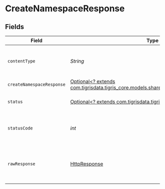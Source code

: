 # CreateNamespaceResponse


## Fields

| Field                                                                                                                                  | Type                                                                                                                                   | Required                                                                                                                               | Description                                                                                                                            |
| -------------------------------------------------------------------------------------------------------------------------------------- | -------------------------------------------------------------------------------------------------------------------------------------- | -------------------------------------------------------------------------------------------------------------------------------------- | -------------------------------------------------------------------------------------------------------------------------------------- |
| `contentType`                                                                                                                          | *String*                                                                                                                               | :heavy_check_mark:                                                                                                                     | HTTP response content type for this operation                                                                                          |
| `createNamespaceResponse`                                                                                                              | [Optional<? extends com.tigrisdata.tigris_core.models.shared.CreateNamespaceResponse>](../../models/shared/CreateNamespaceResponse.md) | :heavy_minus_sign:                                                                                                                     | OK                                                                                                                                     |
| `status`                                                                                                                               | [Optional<? extends com.tigrisdata.tigris_core.models.shared.Status>](../../models/shared/Status.md)                                   | :heavy_minus_sign:                                                                                                                     | Default error response                                                                                                                 |
| `statusCode`                                                                                                                           | *int*                                                                                                                                  | :heavy_check_mark:                                                                                                                     | HTTP response status code for this operation                                                                                           |
| `rawResponse`                                                                                                                          | [HttpResponse<InputStream>](https://docs.oracle.com/en/java/javase/11/docs/api/java.net.http/java/net/http/HttpResponse.html)          | :heavy_check_mark:                                                                                                                     | Raw HTTP response; suitable for custom response parsing                                                                                |